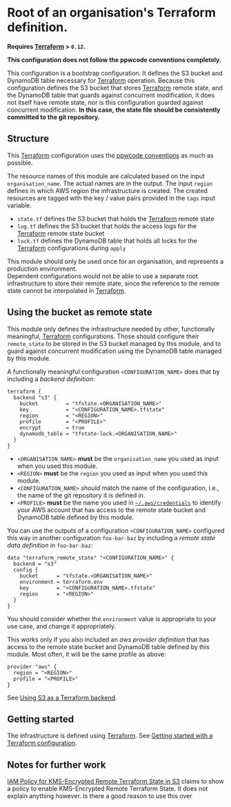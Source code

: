 # Root of an organisation's Terraform definition.

**Requires [Terraform] > `0.12`.**

**This configuration does not follow the ppwcode conventions completely.**

This configuration is a bootstrap configuration. It defines the S3 bucket and DynamoDB table necessary
for [Terraform] operation. Because this configuration defines the S3 bucket that stores [Terraform] remote state,
and the DynamoDB table that guards against concurrent modification, it does not itself have remote state, nor is
this configuration guarded against concurrent modification. **In this case, the state file should be consistently
committed to the git repository.**

## Structure

This [Terraform] configuration uses the [ppwcode conventions][terraform] as much as possible.

The resource names of this module are calculated based on the input `organisation_name`. The actual names are
in the output.
The input `region` defines in which AWS region the infrastructure is created.
The created resources are tagged with the key / value pairs provided in the `tags` input variable.

- `state.tf` defines the S3 bucket that holds the [Terraform] remote state
- `log.tf` defines the S3 bucket that holds the access logs for the [Terraform] remote state bucket
- `lock.tf` defines the DynamoDB table that holds all locks for the [Terraform] configurations during `apply`

This module should only be used once for an organisation, and represents a production environment.  
Dependent configurations would not be able to use a separate root infrastructure to store their remote state,
since the reference to the remote state cannot be interpolated in [Terraform].

## Using the bucket as remote state

This module only defines the infrastructure needed by other, functionally meaningful, [Terraform] configurations.
Those should configure their `remote_state` to be stored in the S3 bucket managed by this module, and to
guard against concurrent modification using the DynamoDB table managed by this module.

A functionally meaningful configuration `<CONFIGURATION_NAME>` does that by including a _backend definition_:

    terraform {
      backend "s3" {
        bucket         = "tfstate.<ORGANISATION_NAME>"
        key            = "<CONFIGURATION_NAME>.tfstate"
        region         = "<REGION>"
        profile        = "<PROFILE>"
        encrypt        = true
        dynamodb_table = "tfstate-lock.<ORGANISATION_NAME>"
      }
    }

- `<ORGANISATION_NAME>` **must** be the `organisation_name` you used as input when you used this module.
- `<REGION>` **must** be the `region` you used as input when you used this module.
- `<CONFIGURATION_NAME>` _should_ match the name of the configuration, i.e., the name of the git repository it
  is defined in.
- `<PROFILE>` **must** be the name you used in [`~/.aws/credentials`][aws credentials] to identify your AWS account
  that has access to the remote state bucket and DynamoDB table defined by this module.

You can use the outputs of a configuration `<CONFIGURATION_NAME>` configured this way in another configuration
`foo-bar-baz` by including a _remote state data definition_ in `foo-bar-baz`:

    data "terraform_remote_state" "<CONFIGURATION_NAME>" {
      backend = "s3"
      config {
        bucket      = "tfstate.<ORGANISATION_NAME>"
        environment = terraform.env
        key         = "<CONFIGURATION_NAME>.tfstate"
        region      = "<REGION>"
      }
    }

You should consider whether the `environment` value is appropriate to your use case, and change it appropriately.

This works only if you also included an _aws provider definition_ that has access to the remote state bucket
and DynamoDB table defined by this module. Most often, it will be the same profile as above:

    provider "aws" {
      region = "<REGION>"
      profile = "<PROFILE>"
    }

See [Using S3 as a Terraform backend].

## Getting started

The infrastructure is defined using [Terraform].
See [Getting started with a Terraform configuration].

## Notes for further work

[IAM Policy for KMS-Encrypted Remote Terraform State in S3](https://keita.blog/2017/02/21/iam-policy-for-kms-encrypted-remote-terraform-state-in-s3/)
claims to show a policy to enable KMS-Encrypted Remote Terraform State. It does not explain anything however. Is there
a good reason to use this over

[terraform]: https://peopleware.atlassian.net/wiki/x/CwAvBg
[getting started with a terraform configuration]: https://peopleware.atlassian.net/wiki/x/p4zhC
[aws credentials]: https://peopleware.atlassian.net/wiki/x/RoAWBg
[using s3 as a terraform backend]: https://www.terraform.io/docs/backends/types/s3.html

